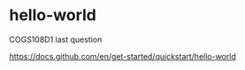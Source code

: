 # hello-world
COGS108D1 last question

https://docs.github.com/en/get-started/quickstart/hello-world

